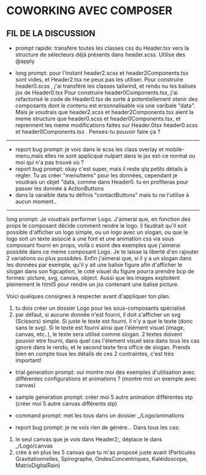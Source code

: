 # COWORKING AVEC COMPOSER
## FIL DE LA DISCUSSION
- prompt rapide: 
transfere toutes les classes css du Header.tsx vers la structure de sélecteurs déjà présents dans header.scss. Utilise des @apply

- long prompt: 
pour l'instant header2.scss et header2Components.tsx sont vides, et Header2.tsx ne peux pas les utiliser. 
Pour construire header0.scss , j'ai transféré les classes tailwind, et rendu nu les balises jsx de Header0.tsx
Pour construire header0Components.tsx, j'ai refactorisé le code de Header0.tsx de sorte à potentiellement otenir des composants dont le contenu est ersonnalisable via une varibale "data".
Mais je voudrais que header2.scss et header2Components.tsx  aient la meme structure que header0.scss et header0Components.tsx, et reprennent les meme modifications faites sur Header.0tsx header0.scss et header0Components.tsx .
Penses-tu pouvoir faire ça ?
---
- report bug prompt: 
je vois dans le scss les class overlay et mobile-menu,mais elles ne sont applicqué nulpart dans le jsx est-ce normal ou moi qui n'a pas trouvé où ?
- report bug prompt: okay c'est super, mais il reste qlq petits détails à régler.
Tu as créer "menuItems" pour les données, cependant je voudrais un objet "data, comme dans Header0. tu en profiteras pour passer les donnée à ActionButtons
- dans la varaible data tu  définis "contactButtons" mais tu ne l'utilise à aucun moment..
---
long prompt:
Je voudrais performer Logo.
J'aimerai que, en fonction des props le composant décide comment rendre le logo.
il faudrait qu'il soit possible d'afficher un logo simple, ou un logo avec un slogan, ou que le logo soit un texte associé à une font et une animation css via sous composant fourni en props, voilà c esont des exemples que j'aimerai possible dans ce meme composant Logo. Je te laisse la liberté d'en rajouter 2 variations ou plus possibles.
Enfin j'aimerai que, si il y a un slogan dans les données par exemple, qu'il y ait une balise figure afin d'afficher le slogan dans son figcaption, le coté visuel du figure pourra prendre bcp de formes: picture, svg, canvas, object. Aussi que les images exploitent pleinement le html5 pour rendre un jsx contenant une balise picture.

Voici quelques consignes à respecter avant d'appliquer ton plan.
1. tu dois créer un dossier Logo pour les sous-composants spécialisé
2. par défaut, si aucune donnée n'est fourni, il doit s'afficher un svg (Scissors) simple. Si juste le texte est fourni, il n'y a que le texte (donc sans le svg). Si le texte est fourni ainsi que l'élément visuel (image, canvas, etc..), le texte sera utilisé comme slogan. 2 textes doivent pouvoir etre fourni, dans quel cas l'élement visuel sera dans tous les cas ignoré dans le rendu, et le second texte fera office de slogan. Prends bien en compte tous les détails de ces 2 contraintes, c'est très important!
- trial generation prompt:
oui montre moi des exemples d'utilisation avec différentes configurations et animations ?
(montre moi un exemple avec canvas)
- sample generation prompt: 
créer moi 5 autre animation différentes stp
(créer moi 5 autre canvas différents stp)

- command prompt: 
met les tous dans un dossier _/Logo/animations
- report bug prompt: 
je ne vois rien de génére...
Dans tous les cas:
1. le seul canvas que je vois dans Header2;, déplace le dans _/Logo/canvas
2. crée à en plus les 5 canvas que tu m'as proposé juste avant (Particules Gravitationnelles, Spirographe, OndesConcentriques, Kaléidoscope, MatrixDigitalRain)

